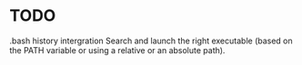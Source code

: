 # TODO
.bash history intergration
Search and launch the right executable (based on the PATH variable or using a
relative or an absolute path).
